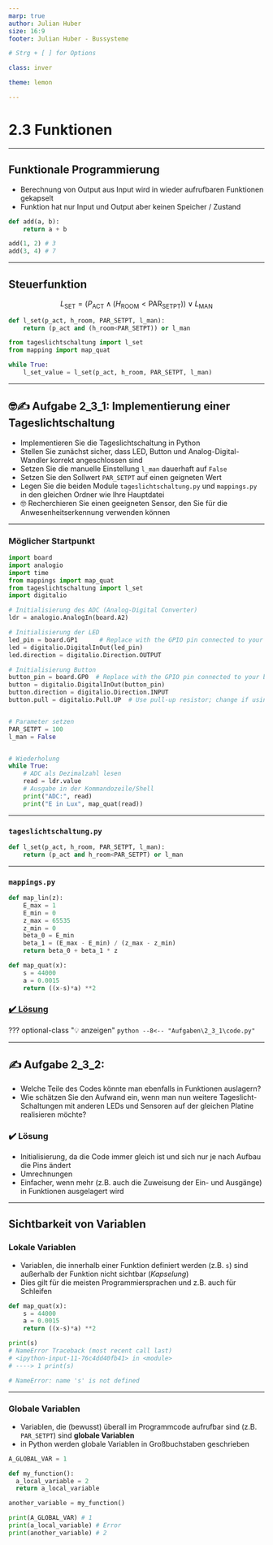 ```yaml
---
marp: true
author: Julian Huber
size: 16:9
footer: Julian Huber - Bussysteme

# Strg + [ ] for Options

class: inver

theme: lemon

---
```


<!-- paginate: true -->


# 2.3 Funktionen

---

## Funktionale Programmierung

* Berechnung von Output aus Input wird in wieder aufrufbaren Funktionen gekapselt
* Funktion hat nur Input und Output aber keinen Speicher / Zustand 

```Python
def add(a, b):
    return a + b

add(1, 2) # 3
add(3, 4) # 7
```

---

## Steuerfunktion

$$L_{\text{SET}} = (P_{\text{ACT}} \land (H_{\text{ROOM}} < \text{PAR}_{\text{SETPT}})) \lor  L_{\text{MAN}}$$

```Python
def l_set(p_act, h_room, PAR_SETPT, l_man):
    return (p_act and (h_room<PAR_SETPT)) or l_man
```

```Python
from tageslichtschaltung import l_set
from mapping import map_quat

while True:
    l_set_value = l_set(p_act, h_room, PAR_SETPT, l_man)
```

---


## 🤓✍️ Aufgabe 2_3_1: Implementierung einer Tageslichtschaltung

* Implementieren Sie die Tageslichtschaltung in Python
* Stellen Sie zunächst sicher, dass LED, Button und Analog-Digital-Wandler korrekt angeschlossen sind
* Setzen Sie die manuelle Einstellung `l_man` dauerhaft auf `False` 
* Setzen Sie den Sollwert `PAR_SETPT` auf einen geigneten Wert
* Legen Sie die beiden Module `tageslichtschaltung.py` und `mappings.py` in den gleichen Ordner wie Ihre Hauptdatei
* 🤓 Recherchieren Sie einen geeigneten Sensor, den Sie für die Anwesenheitserkennung verwenden können

---

### Möglicher Startpunkt

```Python
import board
import analogio
import time
from mappings import map_quat
from tageslichtschaltung import l_set
import digitalio

# Initialisierung des ADC (Analog-Digital Converter)
ldr = analogio.AnalogIn(board.A2)

# Initialisierung der LED
led_pin = board.GP1      # Replace with the GPIO pin connected to your LED
led = digitalio.DigitalInOut(led_pin)
led.direction = digitalio.Direction.OUTPUT

# Initialisierung Button
button_pin = board.GP0  # Replace with the GPIO pin connected to your button
button = digitalio.DigitalInOut(button_pin)
button.direction = digitalio.Direction.INPUT
button.pull = digitalio.Pull.UP  # Use pull-up resistor; change if using pull-down


# Parameter setzen
PAR_SETPT = 100
l_man = False


# Wiederholung
while True:
    # ADC als Dezimalzahl lesen
    read = ldr.value
    # Ausgabe in der Kommandozeile/Shell
    print("ADC:", read)
    print("E in Lux", map_quat(read))

```

---

### `tageslichtschaltung.py`

```Python
def l_set(p_act, h_room, PAR_SETPT, l_man):
    return (p_act and h_room<PAR_SETPT) or l_man
```

---

### `mappings.py`

```Python
def map_lin(z):
    E_max = 1
    E_min = 0
    z_max = 65535
    z_min = 0
    beta_0 = E_min
    beta_1 = (E_max - E_min) / (z_max - z_min)
    return beta_0 + beta_1 * z

def map_quat(x):
    s = 44000
    a = 0.0015
    return ((x-s)*a) **2

```

### [✔️ Lösung](Aufgaben\2_3_1)

<!-- _color: black -->

??? optional-class "💡 anzeigen"
    ```python
    --8<-- "Aufgaben\2_3_1\code.py"
    ```

---

## ✍️ Aufgabe 2_3_2:

* Welche Teile des Codes könnte man ebenfalls in Funktionen auslagern?
* Wie schätzen Sie den Aufwand ein, wenn man nun weitere Tageslicht-Schaltungen mit anderen LEDs und Sensoren auf der gleichen Platine realisieren möchte?

### ✔️ Lösung

* Initialisierung, da die Code immer gleich ist und sich nur je nach Aufbau die Pins ändert
* Umrechnungen
* Einfacher, wenn mehr (z.B. auch die Zuweisung der Ein- und Ausgänge) in Funktionen ausgelagert wird

---

## Sichtbarkeit von Variablen

### Lokale Variablen

* Variablen, die innerhalb einer Funktion definiert werden (z.B. `s`) sind außerhalb der Funktion nicht sichtbar (*Kapselung*)
* Dies gilt für die meisten Programmiersprachen und z.B. auch für Schleifen

``` Python
def map_quat(x):
    s = 44000
    a = 0.0015
    return ((x-s)*a) **2

print(s)
# NameError Traceback (most recent call last)
# <ipython-input-11-76c4dd40fb41> in <module>
# ----> 1 print(s)

# NameError: name 's' is not defined
```

---

### Globale Variablen

- Variablen, die (bewusst) überall im Programmcode aufrufbar sind (z.B. `PAR_SETPT`) sind **globale Variablen**
- in Python werden globale Variablen in Großbuchstaben geschrieben

```Python
A_GLOBAL_VAR = 1

def my_function():
  a_local_variable = 2
  return a_local_variable

another_variable = my_function()

print(A_GLOBAL_VAR) # 1
print(a_local_variable) # Error
print(another_variable) # 2
```

